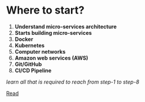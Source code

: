 # Where to start?

1. **Understand micro-services architecture**
2. **Starts building micro-services**
3. **Docker**
4. **Kubernetes**
5. **Computer networks**
6. **Amazon web services (AWS)**
7. **Git/GitHub**
8. **CI/CD Pipeline**

_learn all that is required to reach from step-1 to step-8_

[Read](<./Module-02(Micro-services%20Architecture)/Architecture.md>)
